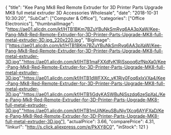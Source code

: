 {
	"title": "Kee Pang Mk8 Red Remote Extruder for 3D Printer Parts Upgrade MK8 full metal extruder 3D Accessories Wholesale",
	"date": "2018-10-31 10:30:20",
	"SubCat": ["Computer & Office"],
	"categories": ["Office Electronics"],
	"thumbnailImage": "https://ae01.alicdn.com/kf/HTB1BKm7BZuYBuNkSmRyq6AA3pXaW/Kee-Pang-Mk8-Red-Remote-Extruder-for-3D-Printer-Parts-Upgrade-MK8-full-metal-extruder-3D.jpg_220x220.jpg",
	"BigImage": ["https://ae01.alicdn.com/kf/HTB1BKm7BZuYBuNkSmRyq6AA3pXaW/Kee-Pang-Mk8-Red-Remote-Extruder-for-3D-Printer-Parts-Upgrade-MK8-full-metal-extruder-3D.jpg","https://ae01.alicdn.com/kf/HTB1maFXXdfvK1RjSspoq6zfNpXa0/Kee-Pang-Mk8-Red-Remote-Extruder-for-3D-Printer-Parts-Upgrade-MK8-full-metal-extruder-3D.jpg","https://ae01.alicdn.com/kf/HTB1dWFXXc_vK1Rjy0Foq6xIxVXa4/Kee-Pang-Mk8-Red-Remote-Extruder-for-3D-Printer-Parts-Upgrade-MK8-full-metal-extruder-3D.jpg","https://ae01.alicdn.com/kf/HTB1iGdyKASWBuNjSszdq6zeSpXaL/Kee-Pang-Mk8-Red-Remote-Extruder-for-3D-Printer-Parts-Upgrade-MK8-full-metal-extruder-3D.jpg","https://ae01.alicdn.com/kf/HTB1mUjNKeuSBuNjy1Xcq6AYjFXaD/Kee-Pang-Mk8-Red-Remote-Extruder-for-3D-Printer-Parts-Upgrade-MK8-full-metal-extruder-3D.jpg"],
	"actualPrice": 3.66,
	"comparePrice": 4.31,
	"linkurl": "http://s.click.aliexpress.com/e/PkXY8C0",
	"inStock": 121
}
